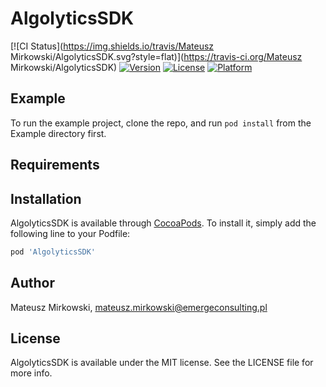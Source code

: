 # AlgolyticsSDK

[![CI Status](https://img.shields.io/travis/Mateusz Mirkowski/AlgolyticsSDK.svg?style=flat)](https://travis-ci.org/Mateusz Mirkowski/AlgolyticsSDK)
[![Version](https://img.shields.io/cocoapods/v/AlgolyticsSDK.svg?style=flat)](https://cocoapods.org/pods/AlgolyticsSDK)
[![License](https://img.shields.io/cocoapods/l/AlgolyticsSDK.svg?style=flat)](https://cocoapods.org/pods/AlgolyticsSDK)
[![Platform](https://img.shields.io/cocoapods/p/AlgolyticsSDK.svg?style=flat)](https://cocoapods.org/pods/AlgolyticsSDK)

## Example

To run the example project, clone the repo, and run `pod install` from the Example directory first.

## Requirements

## Installation

AlgolyticsSDK is available through [CocoaPods](https://cocoapods.org). To install
it, simply add the following line to your Podfile:

```ruby
pod 'AlgolyticsSDK'
```

## Author

Mateusz Mirkowski, mateusz.mirkowski@emergeconsulting.pl

## License

AlgolyticsSDK is available under the MIT license. See the LICENSE file for more info.
